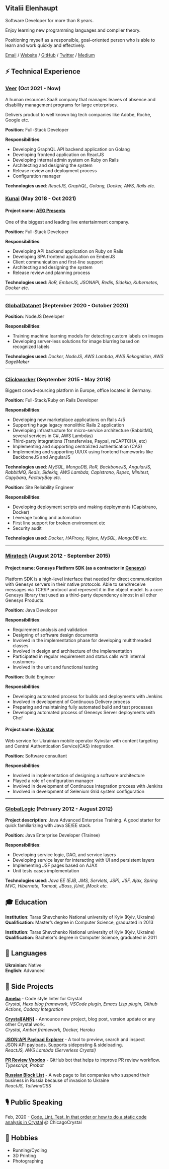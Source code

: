 ## Vitalii Elenhaupt

Software Developer for more than 8 years.

Enjoy learning new programming languages and compiler theory.

Positioning myself as a responsible, goal–oriented person who is
able to learn and work quickly and effectively.

[Email](mailto:velenhaupt@gmail.com) / [Website](https://veelenga.github.io/) / [GitHub](https://github.com/veelenga) / [Twitter](https://twitter.com/veelenga) / [Medium](https://medium.com/@veelenga)

## ⚡ Technical Experience

### [Veer](https://getveer.com/) (Oct 2021 - Now)

A human resources SaaS company that manages leaves of absence and disability management programs for large enterprises.

Delivers product to well known big tech companies like Adobe, Roche, Google etc.

**Position**: Full-Stack Developer

**Responsibilities**:
  * Developing GraphQL API backend application on Golang
  * Developing frontend application on ReactJS
  * Developing internal admin system on Ruby on Rails
  * Architecting and designing the system
  * Release review and deployment process
  * Configuration manager

**Technologies used**: _ReactJS, GraphQL, Golang, Docker, AWS, Rails etc._

### [Kunai](https://www.kunaico.com/) (May 2018 - Oct 2021)

#### **Project name**: [AEG Presents](https://www.aegpresents.com/)

One of the biggest and leading live entertainment company.

**Position**: Full-Stack Developer

**Responsibilities**:
  * Developing API backend application on Ruby on Rails
  * Developing SPA frontend application on EmberJS
  * Client communication and first-line support
  * Architecting and designing the system
  * Release review and planning process

**Technologies used**: _RoR, EmberJS, JSONAPI, Redis, Sidekiq, Kubernetes, Docker etc._

<hr/>

### [GlobalDatanet](https://globaldatanet.com/) (September 2020 - October 2020)

**Position**: NodeJS Developer

**Responsibilities**:
  * Training machine learning models for detecting custom labels on images
  * Developing server-less solutions for image blurring based on recognized labels

**Technologies used**: _Docker, NodeJS, AWS Lambda, AWS Rekognition, AWS SageMaker_

<hr/>

### [Clickworker](https://clickworker.com) (September 2015 - May 2018)

Biggest crowd-sourcing platform in Europe, office located in Germany.

**Position**: Full-Stack/Ruby on Rails Developer

**Responsibilities**:
  * Developing new marketplace applications on Rails 4/5
  * Supporting huge legacy monolithic Rails 2 application
  * Developing infrastructure for micro-service architecture (RabbitMQ, several services in C#, AWS Lambdas)
  * Third-party integrations (Transferwise, Paypal, reCAPTCHA, etc)
  * Implementing and supporting centralized authentication (CAS)
  * Implementing and supporting UI/UX using frontend frameworks like BackboneJS and AngularJS

**Technologies used**: _MySQL, MongoDB, RoR, BackboneJS, AngularJS, RabbitMQ, Redis, Sidekiq, AWS Lambda, Capistrano, Rspec, Minitest, Capybara, FactoryBoy etc._

**Position**: Site Reliability Engineer

**Responsibilities**:
  * Developing deployment scripts and making deployments (Capistrano, Docker)
  * Leverage tooling and automation
  * First line support for broken environment etc
  * Security audit

**Technologies used**: _Docker, HAProxy, Nginx, MySQL, MongoDB etc._

<hr/>

### [Miratech](https://miratechgroup.com) (August 2012 - September 2015)

#### **Project name**: Genesys Platform SDK (as a contractor in [Genesys](https://www.genesys.com/))

Platform SDK is a high-level interface that needed for direct communication with Genesys servers in their
native protocols. Able to send/receive messages via TCP/IP protocol and represent it in the object model. Is a
core Genesys library that used as a third-party dependency almost in all other Genesys Products.

**Position**: Java Developer

**Responsibilities**:
  * Requirement analysis and validation
  * Designing of software design documents
  * Involved in the implementation phase for developing multithreaded classes
  * Involved in design and architecture of the implementation
  * Participated in regular requirement and status calls with internal customers
  * Involved in the unit and functional testing

**Position**: Build Engineer

**Responsibilities**:
  * Developing automated process for builds and deployments with Jenkins
  * Involved in development of Continuous Delivery process
  * Preparing and maintaining fully automated build and test processes
  * Developing automated process of Genesys Server deployments with Chef

#### **Project name**: [Kyivstar](https://kyivstar.ua/uk/mm)

Web service for Ukrainian mobile operator Kyivstar with content targeting and Central Authentication Service(CAS) integration.

**Position**: Software consultant

**Responsibilities**:
  * Involved in implementation of designing a software architecture
  * Played a role of configuration manager
  * Involved in development of Continuous Integration process with Jenkins
  * Involved in development of Selenium Grid system configuration

<hr/>

### [GlobalLogic](https://www.globallogic.com/) (February 2012 - August 2012)

**Project description**: Java Advanced Enterprise Training. A good starter for quick familiarizing with Java SE/EE stack.

**Position**: Java Enterprise Developer (Trainee)

**Responsibilities**:
  * Developing service logic, DAO, and service layers
  * Developing service layer for interacting with UI and persistent layers
  * Implementing JSF pages based on AJAX
  * Unit tests cases implementation

**Technologies used**: _Java EE (EJB, JMS, Servlets, JSP), JSF, Ajax, Spring MVC, Hibernate, Tomcat, JBoss, jUnit, jMock etc._

## 🎓 Education

**Institution**: Taras Shevchenko National university of Kyiv (Kyiv, Ukraine)
<br/>
**Qualification**: Master’s degree in Computer Science, graduated in 2013

**Institution**: Taras Shevchenko National university of Kyiv (Kyiv, Ukraine)
<br/>
**Qualification**: Bachelor's degree in Computer Science, graduated in 2011

## 💬 Languages

**Ukrainian**: Native
<br/>
**English**: Advanced

## 🚀 Side Projects

[**Ameba**](https://crystal-ameba.github.io/) - Code style linter for Crystal
<br/>
_Crystal, Hexo blog framework, VSCode plugin, Emacs Lisp plugin, Github Actions, Codacy Integration_

[**Crystal[ANN]**](https://crystal-ann.com/) - Announce new project, blog post, version update or any other Crystal work.
<br/>
_Crystal, Amber framework, Docker, Heroku_

[**JSON:API Payload Explorer**](https://veelenga.github.io/jsonapi-payload-explorer/#/) - A tool to preview, search and inspect JSON:API payloads. Supports sideposting & sideloading.
<br/>
_ReactJS, AWS Lambda (Serverless Crystal)_

[**PR Review Voodoo**](https://github.com/apps/pr-review-voodoo) - GitHub bot that helps to improve PR review workflow.
<br/>
_Typescript, Probot_

[**Russian Block List**](https://rblist.info) - A web page to list companies who suspend their business in Russia because of invasion to Ukraine
<br/>
_ReactJS, TailwindCSS_

## 🎙️ Public Speaking

Feb, 2020 - [Code, Lint, Test. In that order or how to do a static code analysis in Crystal](https://www.youtube.com/watch?v=8ASnTgKY6D4&ab_channel=ChicagoCrystal) @ ChicagoCrystal

## 🚴 Hobbies

- Running/Cycling
- 3D Printing
- Photographing
